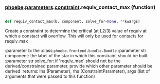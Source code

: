 ### [phoebe](phoebe.md).[parameters](phoebe.parameters.md).[constraint](phoebe.parameters.constraint.md).requiv_contact_max (function)


```py

def requiv_contact_max(b, component, solve_for=None, **kwargs)

```



Create a constraint to determine the critical (at L2/3) value of
requiv at which a constact will overflow.  This will only be used
for contacts for requiv_max

:parameter b: the :class:`phoebe.frontend.bundle.Bundle`
:parameter str component: the label of the star in which this
    constraint should be built
:parameter str solve_for:  if 'requiv_max' should not be the derived/constrained
    parameter, provide which other parameter should be derived
:returns: lhs (Parameter), rhs (ConstraintParameter), args (list of arguments
    that were passed to this function)

